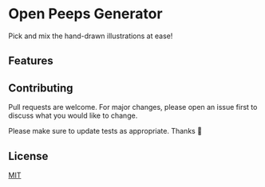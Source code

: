 # Open Peeps Generator
Pick and mix the hand-drawn illustrations at ease!

## Features


## Contributing
Pull requests are welcome. For major changes, please open an issue first to discuss what you would like to change.

Please make sure to update tests as appropriate.
Thanks :raised_hands:


## License
[MIT](https://choosealicense.com/licenses/mit/)
